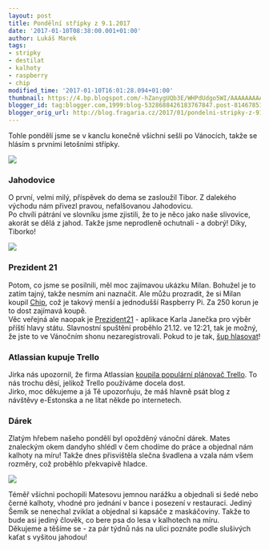 ```yaml
---
layout: post
title: Pondělní střípky z 9.1.2017
date: '2017-01-10T08:38:00.001+01:00'
author: Lukáš Marek
tags:
- stripky
- destilat
- kalhoty
- raspberry
- chip
modified_time: '2017-01-10T16:01:28.094+01:00'
thumbnail: https://4.bp.blogspot.com/-hZanygUQb3E/WHPdUdgo5WI/AAAAAAAAAuw/HW_O6ZYCr9wt9c216Lfc5uj1rrWWQcOZgCLcB/s72-c/IMG_20170109_095609%257E2.jpg
blogger_id: tag:blogger.com,1999:blog-5328688426183767847.post-8146785172774802865
blogger_orig_url: http://blog.fragaria.cz/2017/01/pondelni-stripky-z-912017.html
---
```


Tohle pondělí jsme se v kanclu konečně všichni sešli po Vánocích, takže
se hlásím s prvními letošními
střípky.  
<span id="more"></span>

[![](https://4.bp.blogspot.com/-hZanygUQb3E/WHPdUdgo5WI/AAAAAAAAAuw/HW_O6ZYCr9wt9c216Lfc5uj1rrWWQcOZgCLcB/s400/IMG_20170109_095609%257E2.jpg)](https://4.bp.blogspot.com/-hZanygUQb3E/WHPdUdgo5WI/AAAAAAAAAuw/HW_O6ZYCr9wt9c216Lfc5uj1rrWWQcOZgCLcB/s1600/IMG_20170109_095609%257E2.jpg)

### Jahodovice

O první, velmi milý, příspěvek do dema se zasloužil Tibor. Z dalekého
východu nám přivezl pravou, nefalšovanou Jahodovicu.  
Po chvíli pátrání ve slovníku jsme zjistili, že to je něco jako naše
slivovice, akorát se dělá z jahod. Takže jsme neprodleně ochutnali - a
dobrý\! Díky,
Tiborko\!  

[![](https://2.bp.blogspot.com/-DtzWVBUOWRU/WHPdXOurYSI/AAAAAAAAAu4/9yl2p-qQHjIbqb90hODISdqrPlTKRhQBgCLcB/s400/IMG_20170109_100315.jpg)](https://2.bp.blogspot.com/-DtzWVBUOWRU/WHPdXOurYSI/AAAAAAAAAu4/9yl2p-qQHjIbqb90hODISdqrPlTKRhQBgCLcB/s1600/IMG_20170109_100315.jpg)

  

### Prezident 21

Potom, co jsme se posilnili, měl moc zajímavou ukázku Milan. Bohužel je
to zatím tajný, takže nesmím ani naznačit. Ale můžu prozradit, že si
Milan koupil
[Chip](https://www.kickstarter.com/projects/1598272670/chip-the-worlds-first-9-computer),
což je takový menší a jednodušší Raspberry Pi. Za 250 korun je to dost
zajímavá koupě.  
Věc veřejná ale naopak je [Prezident21](https://www.prezident21.cz/) -
aplikace Karla Janečka pro výběr příští hlavy státu. Slavnostní spuštění
proběhlo 21.12. ve 12:21, tak je možný, že jste to ve Vánočním shonu
nezaregistrovali. Pokud to je tak, [šup
hlasovat](https://www.prezident21.cz/)\!  

### Atlassian kupuje Trello

Jirka nás upozornil, že firma Atlassian [koupila populární plánovač
Trello](http://blog.trello.com/trello-atlassian). To nás trochu děsí,
jelikož Trello používáme docela dost.  
Jirko, moc děkujeme a já Tě upozorňuju, že máš hlavně psát blog z
návštěvy e-Estonska a ne lítat někde po internetech.  

### Dárek

Zlatým hřebem našeho pondělí byl opožděný vánoční dárek. Mates znaleckým
okem dandyho shlédl v čem chodíme do práce a objednal nám kalhoty na
míru\! Takže dnes přisvištěla slečna švadlena a vzala nám všem rozměry,
což proběhlo překvapivě
hladce.  

[![](https://2.bp.blogspot.com/-8FhTRfilGeA/WHPdW-ZtHhI/AAAAAAAAAu0/ebtGR-4zcJwPWEWCUt6hM8NtU8RR2hJXQCLcB/s400/IMG_20170109_105928.jpg)](https://2.bp.blogspot.com/-8FhTRfilGeA/WHPdW-ZtHhI/AAAAAAAAAu0/ebtGR-4zcJwPWEWCUt6hM8NtU8RR2hJXQCLcB/s1600/IMG_20170109_105928.jpg)

Téměř všichni pochopili Matesovu jemnou narážku a objednali si šedé nebo
černé kalhoty, vhodné pro jednání v bance i posezení v restauraci.
Jediný Šemík se nenechal zviklat a objednal si kapsáče z maskáčoviny.
Takže to bude asi jediný člověk, co bere psa do lesa v kalhotech na
míru.  
Děkujeme a těšíme se - za pár týdnů nás na ulici poznáte podle slušivých
kaťat s vyšitou jahodou\!
